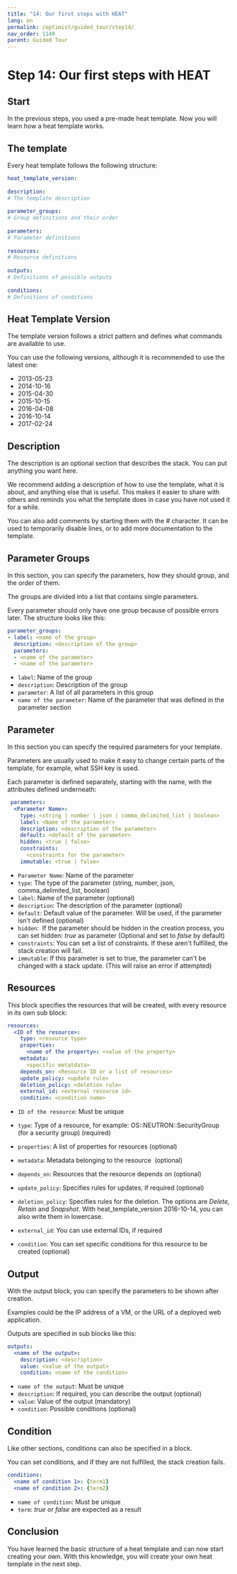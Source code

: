 ```yaml
---
title: "14: Our first steps with HEAT"
lang: en
permalink: /optimist/guided_tour/step14/
nav_order: 1140
parent: Guided Tour
---
```


# Step 14: Our first steps with HEAT

## Start

In the previous steps, you used a pre-made heat template. Now you will learn how a
heat template works.

## The template

Every heat template follows the following structure:

```yaml
heat_template_version:
 
description:
# The template description
 
parameter_groups:
# Group definitions and their order
 
parameters:
# Parameter definitions
 
resources:
# Resource definitions
 
outputs:
# Definitions of possible outputs
 
conditions:
# Definitions of conditions
```

## Heat Template Version

The template version follows a strict pattern and defines what commands
are available to use.

You can use the following versions, although it is recommended to use the latest
one:

- 2013-05-23
- 2014-10-16
- 2015-04-30
- 2015-10-15
- 2016-04-08
- 2016-10-14
- 2017-02-24

## Description

The description is an optional section that describes the stack. You can
put anything you want here.

We recommend adding a description of how to use the template, what
it is about, and anything else that is useful. This makes
it easier to share with others and reminds you what the
template does in case you have not used it for a while.

You can also add comments by starting them with the *\#* character. It can be used to temporarily disable lines, or to add more documentation to
the template.

## Parameter Groups

In this section, you can specify the parameters, how they should group,
and the order of them.

The groups are divided into a list that contains single parameters.

Every parameter should only have one group because of possible errors
later.
The structure looks like this:

```yaml
parameter_groups:
- label: <name of the group>
  description: <description of the group>
  parameters:
  - <name of the parameter>
  - <name of the parameter>
```

- `label`: Name of the group
- `description`: Description of the group
- `parameter`: A list of all parameters in this group
- `name of the parameter`: Name of the parameter that was defined in the parameter section

## Parameter

In this section you can specify the required parameters for your template.

Parameters are usually used to make it easy to change certain parts of
the template, for example, what SSH key is used.

Each parameter is defined separately, starting with the name, with
the attributes defined underneath:

```yaml
 parameters:
  <Parameter Name>:
    type: <string | number | json | comma_delimited_list | boolean>
    label: <Name of the parameter>
    description: <description of the parameter>
    default: <default of the parameter>
    hidden: <true | false>
    constraints:
      <constraints for the parameter>
    immutable: <true | false>
```

- `Parameter Name`: Name of the parameter
- `type`: The type of the parameter (string, number, json,
    comma\_delimited\_list, boolean)
- `label`: Name of the parameter (optional)
- `description`: The description of the parameter (optional)
- `default`: Default value of the parameter. Will be used, if the
    parameter isn't defined (optional)
- `hidden`:  If the parameter should be hidden in the creation process,
    you can set hidden: *true* as parameter (Optional and set to *false*
    by default)
- `constraints`: You can set a list of constraints. If these aren't
    fulfilled, the stack creation will fail.
- `immutable`: If this parameter is set to true, the parameter can't be
    changed with a stack update. (This will raise an error if attempted)

## Resources

This block specifies the resources that will be created, with every resource in
its own sub block:

```yaml
resources:
  <ID of the resource>:
    type: <resource type>
    properties:
      <name of the property>: <value of the property>
    metadata:
      <specific metatdata>
    depends_on: <Resource ID or a list of resources>
    update_policy: <update rule>
    deletion_policy: <deletion rule>
    external_id: <external resource id>
    condition: <condition name>
```

- `ID of the resource`: Must be unique
- `type`: Type of a resource, for example: OS::NEUTRON::SecurityGroup
    (for a security group) (required)
- `properties`: A list of properties for resources (optional)
- `metadata`: Metadata belonging to the resource  (optional)
- `depends_on`: Resources that the resource depends on (optional)
- `update_policy`: Specifies rules for updates, if required (optional)
- `deletion_policy`: Specifies rules for the deletion. The options are
    *Delete, Retain* and *Snapshot*. With heat\_template\_version 2016-10-14, you can also write them in lowercase.

- `external_id`: You can use external IDs, if required
- `condition`: You can set specific conditions for this resource to be
    created (optional)

## Output

With the output block, you can specify the parameters to be shown after
creation.

Examples could be the IP address of a VM, or the URL of a deployed web
application.

Outputs are specified in sub blocks like this:

```yaml
outputs:
  <name of the output>:
    description: <description>
    value: <value of the output>
    condition: <name of the condition>
```

- `name of the output`: Must be unique
- `description`: If required, you can describe the output (optional)
- `value`: Value of the output (mandatory)
- `condition`: Possible conditions (optional)

## Condition

Like other sections, conditions can also be specified in a block.

You can set conditions, and if they are not fulfilled, the stack creation fails.

```yaml
conditions:
  <name of condition 1>: {term1}
  <name of condition 2>: {term2}
```

- `name of condition`: Must be unique
- `term`: *true* or *false* are expected as a result

## Conclusion

You have learned the basic structure of a heat template and can now start
creating your own.
With this knowledge, you will create your own heat template in the next step.
